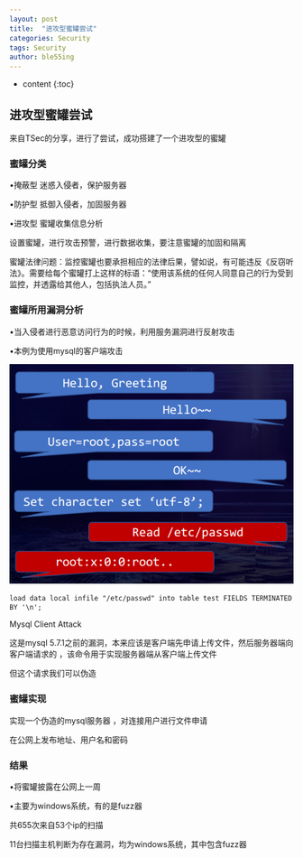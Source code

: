 ```yaml
---
layout: post
title:  "进攻型蜜罐尝试"
categories: Security
tags: Security
author: ble55ing
---
```


* content
{:toc}
## 进攻型蜜罐尝试

来自TSec的分享，进行了尝试，成功搭建了一个进攻型的蜜罐

### 蜜罐分类

•掩蔽型  迷惑入侵者，保护服务器

•防护型  抵御入侵者，加固服务器 

•进攻型  蜜罐收集信息分析 

设置蜜罐，进行攻击预警，进行数据收集，要注意蜜罐的加固和隔离

蜜罐法律问题：监控蜜罐也要承担相应的法律后果，譬如说，有可能违反《反窃听法》。需要给每个蜜罐打上这样的标语：“使用该系统的任何人同意自己的行为受到监控，并透露给其他人，包括执法人员。” 

### 蜜罐所用漏洞分析

•当入侵者进行恶意访问行为的时候，利用服务漏洞进行反射攻击

•本例为使用mysql的客户端攻击

![](https://raw.githubusercontent.com/ble55ing/PicGo/master/%E5%9B%BE%E7%89%871.png)

````
load data local infile "/etc/passwd" into table test FIELDS TERMINATED BY '\n';

````

Mysql Client Attack

这是mysql 5.7.1之前的漏洞，本来应该是客户端先申请上传文件，然后服务器端向客户端请求的 ，该命令用于实现服务器端从客户端上传文件  

但这个请求我们可以伪造

### 蜜罐实现

实现一个伪造的mysql服务器 ，对连接用户进行文件申请

在公网上发布地址、用户名和密码 

### 结果

•将蜜罐披露在公网上一周

•主要为windows系统，有的是fuzz器

共655次来自53个ip的扫描

11台扫描主机判断为存在漏洞，均为windows系统，其中包含fuzz器